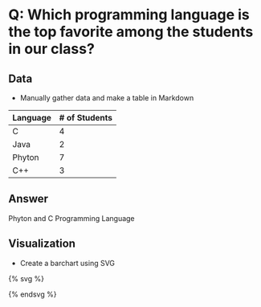 # Q: Which programming language is the top favorite among the students in our class?

## Data

* Manually gather data and make a table in Markdown


| Language | # of Students |
| -- | -- |
| C | 4 |
| Java     | 2 |
| Phyton   | 7 |
| C++      | 3 |



## Answer

Phyton and C Programming Language

## Visualization

* Create a barchart using SVG

{% svg %}

<!-- extend this into a barchart -->
<rect x="0" width="20" height="40" style="fill:rgb(0,0,255);stroke-width:3;stroke:rgb(0,0,0)" />
<rect x="30" width="20" height="20" style="fill:rgb(0,0,255);stroke-width:3;stroke:rgb(0,0,0)" />
<rect x="60" width="20" height="70" style="fill:rgb(0,0,255);stroke-width:3;stroke:rgb(0,0,0)" />
<rect x="90" width="20" height="30" style="fill:rgb(0,0,255);stroke-width:3;stroke:rgb(0,0,0)" />

{% endsvg %}
